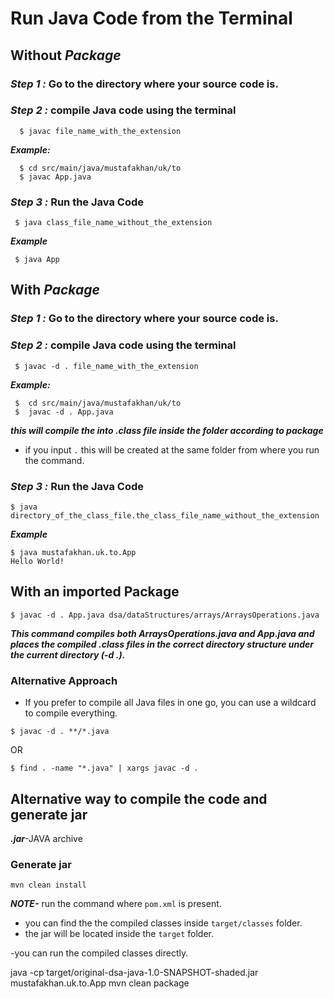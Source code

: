# Run Java Code from the Terminal

## Without ***Package***

### ***Step 1 :***    Go to the directory where your source code is.
### ***Step 2 :*** compile Java code using the terminal 
````
  $ javac file_name_with_the_extension
 ````
***Example:***
```
  $ cd src/main/java/mustafakhan/uk/to
  $ javac App.java
 ```
### ***Step 3 :*** Run the Java Code
```
 $ java class_file_name_without_the_extension
```
***Example***
``` 
 $ java App
```
## With ***Package***
### ***Step 1 :***    Go to the directory where your source code is.
### ***Step 2 :*** compile Java code using the terminal 
```
 $ javac -d . file_name_with_the_extension
```
***Example:***
```
 $  cd src/main/java/mustafakhan/uk/to
 $  javac -d . App.java
 ```
 ***this will compile the into .class file inside the folder according to package***
 
 - if you input ```.``` this will be created at the same folder from where you run the command.  

### ***Step 3 :*** Run the Java Code
```
$ java directory_of_the_class_file.the_class_file_name_without_the_extension
```
***Example***
```
$ java mustafakhan.uk.to.App 
Hello World!
```

## With an imported Package

```
$ javac -d . App.java dsa/dataStructures/arrays/ArraysOperations.java
```
***This command compiles both ArraysOperations.java and App.java and places the compiled .class files in the correct directory structure under the current directory (-d .).***

### Alternative Approach
- If you prefer to compile all Java files in one go, you can use a wildcard to compile everything.

```
$ javac -d . **/*.java
```
OR
```
$ find . -name "*.java" | xargs javac -d .
```

## Alternative way to compile the code and generate jar
***.jar***-JAVA archive
### Generate jar
```
mvn clean install
```
***NOTE-*** run the command where `pom.xml` is present.

- you can find the the compiled classes inside `target/classes` folder.
- the jar will be located inside the `target` folder.
 
 -you can run the compiled classes directly.

 java -cp target/original-dsa-java-1.0-SNAPSHOT-shaded.jar mustafakhan.uk.to.App
 mvn clean package
